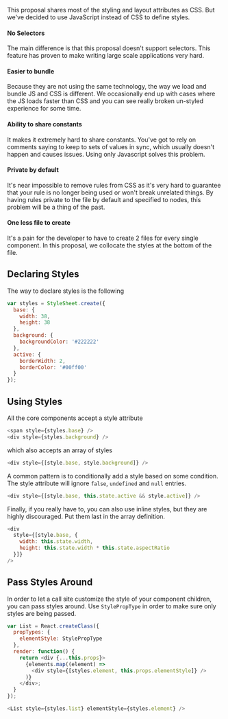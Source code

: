 This proposal shares most of the styling and layout attributes as CSS. But we've decided to use JavaScript instead of CSS to define styles.

#### No Selectors

The main difference is that this proposal doesn't support selectors. This feature has proven to make writing large scale applications very hard.

#### Easier to bundle

Because they are not using the same technology, the way we load and bundle JS and CSS is different. We occasionally end up with cases where the JS loads faster than CSS and you can see really broken un-styled experience for some time.

#### Ability to share constants

It makes it extremely hard to share constants. You've got to rely on comments saying to keep to sets of values in sync, which usually doesn't happen and causes issues. Using only Javascript solves this problem.

#### Private by default

It's near impossible to remove rules from CSS as it's very hard to guarantee that your rule is no longer being used or won't break unrelated things. By having rules private to the file by default and specified to nodes, this problem will be a thing of the past.

#### One less file to create

It's a pain for the developer to have to create 2 files for every single component. In this proposal, we collocate the styles at the bottom of the file.


## Declaring Styles

The way to declare styles is the following

```javascript
var styles = StyleSheet.create({
  base: {
    width: 38,
    height: 38
  },
  background: {
    backgroundColor: '#222222'
  },
  active: {
    borderWidth: 2,
    borderColor: '#00ff00'
  }
});
```

## Using Styles

All the core components accept a style attribute

```javascript
<span style={styles.base} />
<div style={styles.background} />
```

which also accepts an array of styles

```javascript
<div style={[style.base, style.background]} />
```

A common pattern is to conditionally add a style based on some condition. The style attribute will ignore `false`, `undefined` and `null` entries.

```javascript
<div style={[style.base, this.state.active && style.active]} />
```

Finally, if you really have to, you can also use inline styles, but they are highly discouraged. Put them last in the array definition.

```javascript
<div
  style={[style.base, {
    width: this.state.width,
    height: this.state.width * this.state.aspectRatio
  }]}
/>
```

## Pass Styles Around

In order to let a call site customize the style of your component children, you can pass styles around. Use `StylePropType` in order to make sure only styles are being passed.

```javascript
var List = React.createClass({
  propTypes: {
    elementStyle: StylePropType
  },
  render: function() {
    return <div {...this.props}>
      {elements.map((element) =>
        <div style={[styles.element, this.props.elementStyle]} />
      )}
    </div>;
  }
});

<List style={styles.list} elementStyle={styles.element} />
```
